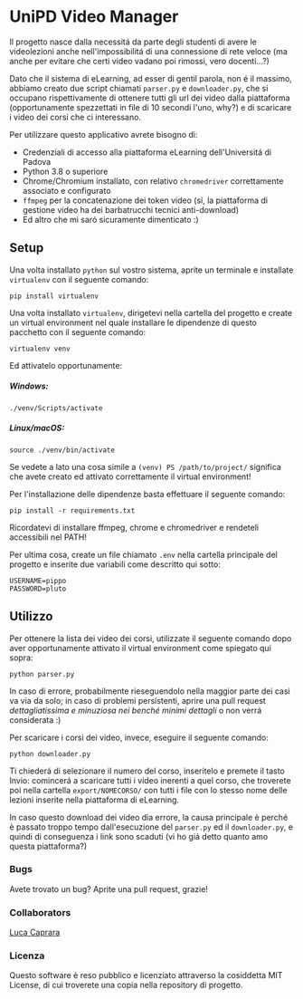 # UniPD Video Manager

Il progetto nasce dalla necessitá da parte degli studenti di avere le videolezioni anche nell'impossibilitá di una connessione di rete veloce (ma anche per evitare che certi video vadano poi rimossi, vero docenti...?)

Dato che il sistema di eLearning, ad esser di gentil parola, non é il massimo, abbiamo creato due script chiamati `parser.py` e `downloader.py`, che si occupano rispettivamente di ottenere tutti gli url dei video dalla piattaforma (opportunamente spezzettati in file di 10 secondi l'uno, why?) e di scaricare i video dei corsi che ci interessano.

Per utilizzare questo applicativo avrete bisogno di:

- Credenziali di accesso alla piattaforma eLearning dell'Universitá di Padova
- Python 3.8 o superiore
- Chrome/Chromium installato, con relativo `chromedriver` correttamente associato e configurato
- `ffmpeg` per la concatenazione dei token video (sí, la piattaforma di gestione video ha dei barbatrucchi tecnici anti-download)
- Ed altro che mi saró sicuramente dimenticato :)

## Setup

Una volta installato `python` sul vostro sistema, aprite un terminale e installate `virtualenv` con il seguente comando:

    pip install virtualenv

Una volta installato `virtualenv`, dirigetevi nella cartella del progetto e create un virtual environment nel quale installare le dipendenze di questo pacchetto con il seguente comando:

    virtualenv venv

Ed attivatelo opportunamente:

##### Windows:

    ./venv/Scripts/activate

##### Linux/macOS:

    source ./venv/bin/activate

Se vedete a lato una cosa simile a `(venv) PS /path/to/project/` significa che avete creato ed attivato correttamente il virtual environment!

Per l'installazione delle dipendenze basta effettuare il seguente comando:

    pip install -r requirements.txt

Ricordatevi di installare ffmpeg, chrome e chromedriver e rendeteli accessibili nel PATH!

Per ultima cosa, create un file chiamato `.env` nella cartella principale del progetto e inserite due variabili come descritto qui sotto:

    USERNAME=pippo
    PASSWORD=pluto


## Utilizzo

Per ottenere la lista dei video dei corsi, utilizzate il seguente comando dopo aver opportunamente attivato il virtual environment come spiegato qui sopra:

    python parser.py

In caso di errore, probabilmente rieseguendolo nella maggior parte dei casi va via da solo; in caso di problemi persistenti, aprire una pull request *dettagliatissima e minuziosa nei benché minimi dettagli* o non verrá considerata :)

Per scaricare i corsi dei video, invece, eseguire il seguente comando:

    python downloader.py

Ti chiederá di selezionare il numero del corso, inseritelo e premete il tasto Invio: comincerá a scaricare tutti i video inerenti a quel corso, che troverete poi nella cartella `export/NOMECORSO/` con tutti i file con lo stesso nome delle lezioni inserite nella piattaforma di eLearning.

In caso questo download dei video dia errore, la causa principale è perché è passato troppo tempo dall'esecuzione del `parser.py` ed il `downloader.py`, e quindi di conseguenza i link sono scaduti (vi ho giá detto quanto amo questa piattaforma?)


### Bugs

Avete trovato un bug? Aprite una pull request, grazie!

### Collaborators

[Luca Caprara](https://github.com/playhelp999)

### Licenza

Questo software è reso pubblico e licenziato attraverso la cosiddetta MIT License, di cui troverete una copia nella repository di progetto.